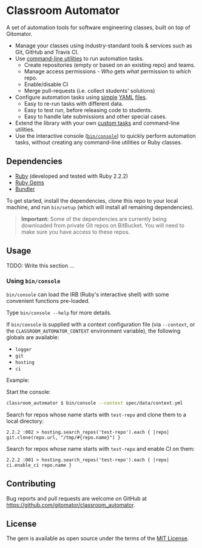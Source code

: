 # Classroom Automator

A set of automation tools for software engineering classes, built on top of Gitomator.

 * Manage your classes using industry-standard tools & services such as Git, GitHub and Travis CI.
 * Use [command-line utilities](bin/task) to run automation tasks.       
    * Create repositories (empty or based on an existing repo) and teams.
    * Manage access permissions - _Who_ gets _what_ permission to _which_ repo.
    * Enable/disable CI
    * Merge pull-requests (i.e. collect students' solutions)
 * Configure automation tasks using [simple](spec/data/assignment.yml) [YAML](spec/data/teams.yml) [files](spec/data/context.yml).
    * Easy to re-run tasks with different data.
    * Easy to test run, before releasing code to students.
    * Easy to handle late submissions and other special cases.
 * Extend the library with your own [custom tasks](lib/classroom_automator/task) and command-line utilities.
 * Use the interactive console ([`bin/console`](bin/console)) to quickly perform automation tasks, without creating any command-line utilities or Ruby classes.


## Dependencies

 * [Ruby](https://www.ruby-lang.org/en/downloads/) (developed and tested with Ruby 2.2.2)
 * [Ruby Gems](https://rubygems.org/pages/download)
 * [Bundler](http://bundler.io/)

To get started, install the dependencies, clone this repo to your local machine, and run `bin/setup`
(which will install all remaining dependencies).

 > **Important:** Some of the dependencies are currently being downloaded from
 > private Git repos on BitBucket. You will need to make sure you have access
 > to these repos.


## Usage

TODO: Write this section ...


### Using `bin/console`

`bin/console` can load the IRB (Ruby's interactive shell) with some convenient functions pre-loaded.

Type `bin/console --help` for more details.

If `bin/console` is supplied with a context configuration file (via `--context`, or the `CLASSROOM_AUTOMATOR_CONTEXT` environment variable), the following globals are available:

 * `logger`
 * `git`
 * `hosting`
 * `ci`


Example:

Start the console:

```sh
classroom_automator $ bin/console --context spec/data/context.yml
```

Search for repos whose name starts with `test-repo` and clone them to a local directory:

```
2.2.2 :002 > hosting.search_repos('test-repo').each { |repo| git.clone(repo.url, "/tmp/#{repo.name}") }
```

Search for repos whose name starts with `test-repo` and enable CI on them:

```
2.2.2 :001 > hosting.search_repos('test-repo').each { |repo| ci.enable_ci repo.name }
```

## Contributing

Bug reports and pull requests are welcome on GitHub at https://github.com/gitomator/classroom_automator.


## License

The gem is available as open source under the terms of the [MIT License](http://opensource.org/licenses/MIT).